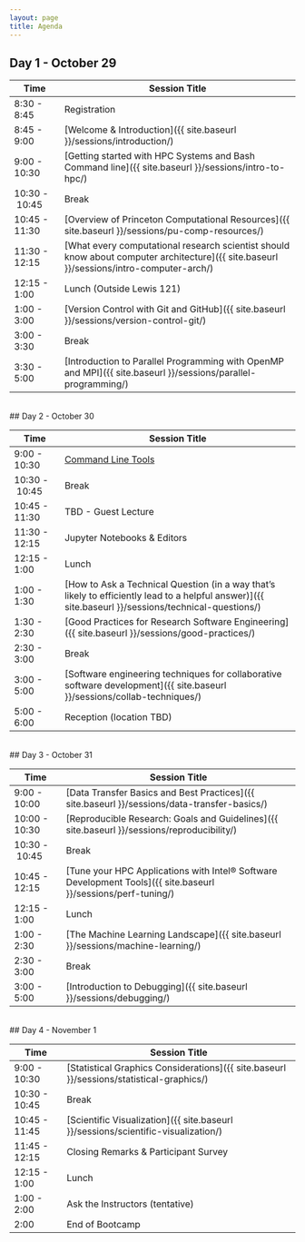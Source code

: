 ```yaml
---
layout: page
title: Agenda
---
```



## Day 1 - October 29

| Time | Session Title |
| ------ | ----- |
| 8:30 - 8:45 | Registration |
| 8:45 - 9:00 | [Welcome & Introduction]({{ site.baseurl }}/sessions/introduction/)
| 9:00 - 10:30 | [Getting started with HPC Systems and Bash Command line]({{ site.baseurl }}/sessions/intro-to-hpc/) |
| 10:30&nbsp;-&nbsp;10:45 | Break |
| 10:45 - 11:30 | [Overview of Princeton Computational Resources]({{ site.baseurl }}/sessions/pu-comp-resources/) |
| 11:30 - 12:15 | [What every computational research scientist should know about computer architecture]({{ site.baseurl }}/sessions/intro-computer-arch/) |
| 12:15 - 1:00 | Lunch (Outside Lewis 121)|
| 1:00 - 3:00 | [Version Control with Git and GitHub]({{ site.baseurl }}/sessions/version-control-git/) |
| 3:00 - 3:30 | Break |
| 3:30 - 5:00 | [Introduction to Parallel Programming with OpenMP and MPI]({{ site.baseurl }}/sessions/parallel-programming/) |

<br>
## Day 2 - October 30

| Time | Session Title |
| ------ | ----- |
| 9:00 - 10:30 | [Command Line Tools]({{site.baseurl}}/sessions/command-line-tools/) |
| 10:30&nbsp;-&nbsp;10:45 | Break |
| 10:45 - 11:30 | TBD - Guest Lecture |
| 11:30 - 12:15 | Jupyter Notebooks & Editors |
| 12:15 - 1:00 | Lunch |
| 1:00 - 1:30 | [How to Ask a Technical Question (in a way that’s likely to efficiently lead to a helpful answer)]({{ site.baseurl }}/sessions/technical-questions/) |
| 1:30 - 2:30 | [Good Practices for Research Software Engineering]({{ site.baseurl }}/sessions/good-practices/) |
| 2:30 - 3:00 | Break |
| 3:00 - 5:00 | [Software engineering techniques for collaborative software development]({{ site.baseurl }}/sessions/collab-techniques/) |
| 5:00 - 6:00 | Reception (location TBD) |


<br>
## Day 3 - October 31

| Time | Session Title |
| ------ | ----- |
| 9:00 - 10:00 | [Data Transfer Basics and Best Practices]({{ site.baseurl }}/sessions/data-transfer-basics/) |
| 10:00 - 10:30 | [Reproducible Research: Goals and Guidelines]({{ site.baseurl  }}/sessions/reproducibility/) |
| 10:30&nbsp;-&nbsp;10:45 | Break |
| 10:45 - 12:15 | [Tune your HPC Applications with Intel® Software Development Tools]({{ site.baseurl }}/sessions/perf-tuning/) |
| 12:15 - 1:00 | Lunch |
| 1:00 - 2:30 | [The Machine Learning Landscape]({{ site.baseurl }}/sessions/machine-learning/)  |
| 2:30 - 3:00 | Break |
| 3:00 - 5:00 |  [Introduction to Debugging]({{ site.baseurl  }}/sessions/debugging/) |

<br>
## Day 4 - November 1

| Time | Session Title |
| ------ | ----- |
| 9:00 - 10:30 | [Statistical Graphics Considerations]({{ site.baseurl }}/sessions/statistical-graphics/) |
| 10:30 - 10:45 | Break |
| 10:45 - 11:45 | [Scientific Visualization]({{ site.baseurl }}/sessions/scientific-visualization/) |
| 11:45 - 12:15 | Closing Remarks & Participant Survey |
| 12:15 - 1:00 | Lunch |
| 1:00 - 2:00 | Ask the Instructors (tentative) |
| 2:00 | End of Bootcamp |
